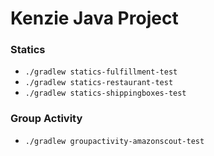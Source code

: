 # Kenzie Java Project


### Statics

* `./gradlew statics-fulfillment-test`
* `./gradlew statics-restaurant-test`
* `./gradlew statics-shippingboxes-test`

### Group Activity

* `./gradlew groupactivity-amazonscout-test` 
